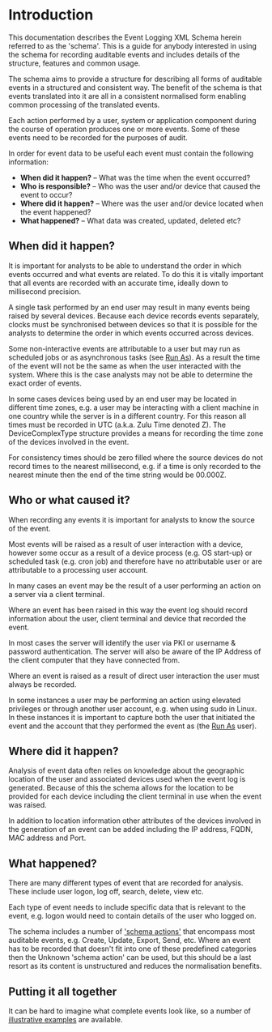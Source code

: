 # Introduction
This documentation describes the Event Logging XML Schema herein referred to as the 'schema'. This is a guide for 
anybody interested in using the schema for recording auditable events and includes details of the structure, features 
and common usage.

The schema aims to provide a structure for describing all forms of auditable events in a structured and consistent way.
The benefit of the schema is that events translated into it are all in a consistent normalised form enabling common processing of the translated events.

Each action performed by a user, system or application component during the course of operation produces one or 
more events. Some of these events need to be recorded for the purposes of audit.

In order for event data to be useful each event must contain the following information:

* **When did it happen?** – What was the time when the event occurred?
* **Who is responsible?** – Who was the user and/or device that caused the event to occur?
* **Where did it happen?** – Where was the user and/or device located when the event happened?
* **What happened?** – What data was created, updated, deleted etc?

## When did it happen?
It is important for analysts to be able to understand the order in which events occurred and what events are 
related. To do this it is vitally important that all events are recorded with an accurate time, ideally down to 
millisecond precision.

A single task performed by an end user may result in many events being raised by several devices. Because each device
 records events separately, clocks must be synchronised between devices so that it is possible for the analysts to 
 determine the order in which events occurred across devices.

Some non-interactive events are attributable to a user but may run as scheduled jobs or as asynchronous tasks 
(see [Run As](basicStructure/README.md#run-as)). As a result the time of the event will not be the same 
as when the user interacted with the system.  Where this is the case analysts may not be able to determine 
the exact order of events.

In some cases devices being used by an end user may be located in different time zones, e.g. a user 
may be interacting with a client machine in one country while the server is in a different country. 
For this reason all times must be recorded in UTC (a.k.a. Zulu Time denoted Z). The DeviceComplexType structure 
provides a means for recording the time zone of the devices involved in the event.

For consistency times should be zero filled where the source devices do not record times to the nearest millisecond, 
e.g. if a time is only recorded to the nearest minute then the end of the time string would be 00.000Z.

## Who or what caused it?
When recording any events it is important for analysts to know the source of the event.

Most events will be raised as a result of user interaction with a device, however some occur as a result of a 
device process (e.g. OS start-up) or scheduled task (e.g. cron job) and therefore have no attributable user 
or are attributable to a processing user account.

In many cases an event may be the result of a user performing an action on a server via a client terminal.

Where an event has been raised in this way the event log should record information about the user, client 
terminal and device that recorded the event.

In most cases the server will identify the user via PKI or username & password authentication. The server will 
also be aware of the IP Address of the client computer that they have connected from.

Where an event is raised as a result of direct user interaction the user must always be recorded.

In some instances a user may be performing an action using elevated privileges or through another user account, 
e.g. when using sudo in Linux.  In these instances it is important to capture both the user that initiated the event
 and the account that they performed the event as (the [Run As](basicStructure/README.md#run-as) user).

## Where did it happen?
Analysis of event data often relies on knowledge about the geographic location of the user and associated devices 
used when the event log is generated. Because of this the schema allows for the location to be provided for each 
device including the client terminal in use when the event was raised.

In addition to location information other attributes of the devices involved in the generation of an event can 
be added including the IP address, FQDN, MAC address and Port.

## What happened? 
There are many different types of event that are recorded for analysis. These include user logon, log off, search, 
delete, view etc.

Each type of event needs to include specific data that is relevant to the event, e.g. logon would need to contain 
details of the user who logged on.

The schema includes a number of ['schema actions'](schemaActions/README.md) 
that encompass most auditable events, e.g. Create, Update, Export, 
Send, etc.  Where an event has to be recorded that doesn't fit into one of these 
predefined categories then the Unknown 'schema action' can be used, but this should be a 
last resort as its content is unstructured and reduces the normalisation benefits.

## Putting it all together
It can be hard to imagine what complete events look like, so a number of 
[illustrative examples](completeExamples/README.md)
are available.

